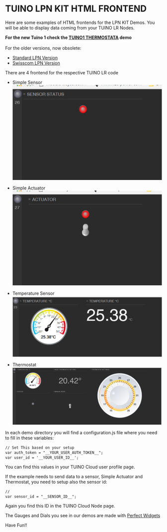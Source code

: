 # TUINO LPN KIT HTML FRONTEND

Here are some examples of HTML frontends for the LPN KIT Demos. You will be able to display data coming from your TUINO LR Nodes.</br>

<b>For the new Tuino 1 check the [TUINO1 THERMOSTATA](https://github.com/gimasi/TUINO1_THERMOSTAT) demo</b><br/>
<br>
For the older versions, now obsolete:
- [Standard LPN Version](https://github.com/gimasi/TUINO-LPN-KIT-DEMOS)
- [Swisscom LPN Version](https://github.com/gimasi/TUINO_LPN_KIT_SWISSCOM_LPN)


There are 4 frontend for the respective TUINO LR code<br/>

- Simple Sensor<br>
![SIMPLE_SENSOR](/docs/img/simple_sensor.png?raw=true)

- Simple Actuator<br>
![SIMPLE_SENSOR](/docs/img/simple_actuator.png?raw=true)

- Temperature Sensor<br>
![SIMPLE_SENSOR](/docs/img/temperature_sensor.png?raw=true)

- Thermostat<br>
![SIMPLE_SENSOR](/docs/img/thermostat.png?raw=true)

In each demo directory you will find a configuration.js file where you need to fill in these variables:<br/>

```
// Set This based on your setup
var auth_token = "__YOUR_USER_AUTH_TOKEN__";
var user_id = '__YOUR_USER_ID__';
```

You can find this values in your TUINO Cloud user profile page.<br/>


If the example needs to send data to a sensor, Simple Actuator and Thermostat, you need to setup also the sensor id:<br/>

```
//
var sensor_id = "__SENSOR_ID__";
```

Again you find this ID in the TUINO Cloud Node page.


The Gauges and Dials you see in our demos are made with [Perfect Widgets](http://perfectwidgets.com/Main)

Have Fun!!
